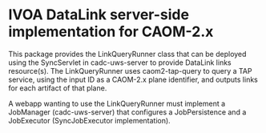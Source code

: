 # IVOA DataLink server-side implementation for CAOM-2.x

This package provides the LinkQueryRunner class that can be deployed using the SyncServlet in
cadc-uws-server to provide DataLink links resource(s). The LinkQueryRunner uses caom2-tap-query
to query a TAP service, using the input ID as a CAOM-2.x plane identifier, and outputs links
for each artifact of that plane.

A webapp wanting to use the LinkQueryRunner must implement a JobManager (cadc-uws-server) that 
configures a JobPersistence and a JobExecutor (SyncJobExecutor implementation).

